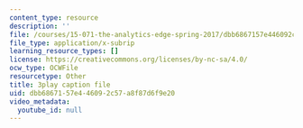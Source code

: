 ```yaml
---
content_type: resource
description: ''
file: /courses/15-071-the-analytics-edge-spring-2017/dbb6867157e446092c57a8f87d6f9e20_IXwPD4R6V6M.srt
file_type: application/x-subrip
learning_resource_types: []
license: https://creativecommons.org/licenses/by-nc-sa/4.0/
ocw_type: OCWFile
resourcetype: Other
title: 3play caption file
uid: dbb68671-57e4-4609-2c57-a8f87d6f9e20
video_metadata:
  youtube_id: null
---
```

